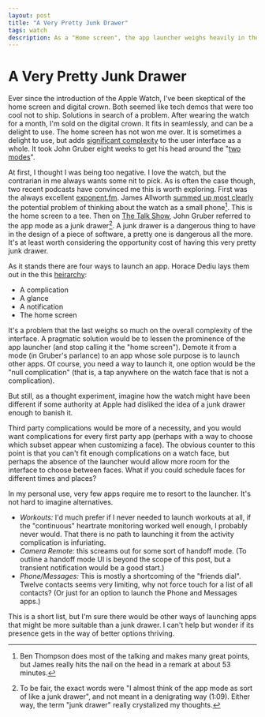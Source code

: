 ```yaml
---
layout: post
title: "A Very Pretty Junk Drawer"
tags: watch
description: As a "Home screen", the app launcher weighs heavily in the interface of the Apple Watch. Is it really necessary?
---
```


# A Very Pretty Junk Drawer

Ever since the introduction of the Apple Watch, I've been skeptical of the home screen and digital crown. Both seemed like tech demos that were too cool not to ship. Solutions in search of a problem. After wearing the watch for a month, I'm sold on the digital crown. It fits in seamlessly, and can be a delight to use. The home screen has not won me over. It is sometimes a delight to use, but adds [significant complexity][no-place-like-home] to the user interface as a whole. It took John Gruber eight weeks to get his head around the "[two modes][two-modes]".

At first, I thought I was being too negative. I love the watch, but the contrarian in me  always wants some nit to pick. As is often the case though, two recent podcasts have convinced me this is worth exploring. First was the always excellent [exponent.fm][exponent]. James Allworth [summed up most clearly][exponent-watch-that-does-stuff] the potential problem of thinking about the watch as a small phone[^1]. This is the home screen to a tee. Then on [The Talk Show][move-to-frisco], John Gruber referred to the app mode as a junk drawer[^2]. A junk drawer is a dangerous thing to have in the design of a piece of software, a pretty one is dangerous all the more. It's at least worth considering the opportunity cost of having this very pretty junk drawer.

As it stands there are four ways to launch an app. Horace Dediu lays them out in the this [heirarchy][battle-for-the-wrist]:
 - A complication 
 - A glance
 - A notification
 - The home screen

It's a problem that the last weighs so much on the overall complexity of the interface. A pragmatic solution would be to lessen the prominence of the app launcher (and stop calling it the "home screen"). Demote it from a mode (in Gruber's parlance) to an app whose sole purpose is to launch other apps. Of course, you need a way to launch it, one option would be the "null complication" (that is, a tap anywhere on the watch face that is not a complication).

But still, as a thought experiment, imagine how the watch might have been different if some authority at Apple had disliked the idea of a junk drawer enough to banish it.

Third party complications would be more of a necessity, and you would want complications for every first party app (perhaps with a way to choose which subset appear when customizing a face). The obvious counter to this point is that you can't fit enough complications on a watch face, but perhaps the absence of the launcher would allow more room for the interface to choose between faces. What if you could schedule faces for different times and places?

In my personal use, very few apps require me to resort to the launcher. It's not hard to imagine alternatives.
 - *Workouts:* I'd much prefer if I never needed to launch workouts at all, if the "continuous" heartrate monitoring worked well enough, I probably never would. That there is no path to launching it from the activity complication is infuriating.
 - *Camera Remote:* this screams out for some sort of handoff mode. (To outline a handoff mode UI is beyond the scope of this post, but a transient notification would be a good start.)
 - *Phone/Messages:* This is mostly a shortcoming of the "friends dial". Twelve contacts seems very limiting, why not force touch for a list of all contacts? (Or just for an option to launch the Phone and Messages apps.)

This is a short list, but I'm sure there would be other ways of launching apps that might be more suitable than a junk drawer. I can't help but wonder if its presence gets in the way of better options thriving.  

[^1]: Ben Thompson does most of the talking and makes many great points, but James really hits the nail on the head in a remark at about 53 minutes.
[^2]: To be fair, the exact words were "I almost think of the app mode as sort of like a junk drawer", and not meant in a denigrating way (1:09). Either way, the term "junk drawer" really crystalized my thoughts.

[no-place-like-home]: https://medium.com/backchannel/for-the-apple-watch-there-s-no-place-like-home-and-that-s-a-problem-b37810b6fd34
[two-modes]: http://daringfireball.net/2015/05/apple_watch_interaction_model
[exponent]: http://exponent.fm
[exponent-watch-that-does-stuff]: http://exponent.fm/episode-045-its-a-watch-that-does-stuff/
[move-to-frisco]: http://daringfireball.net/thetalkshow/2015/05/23/ep-120
[battle-for-the-wrist]: http://www.asymco.com/2015/04/23/the-battle-for-the-wrist/
